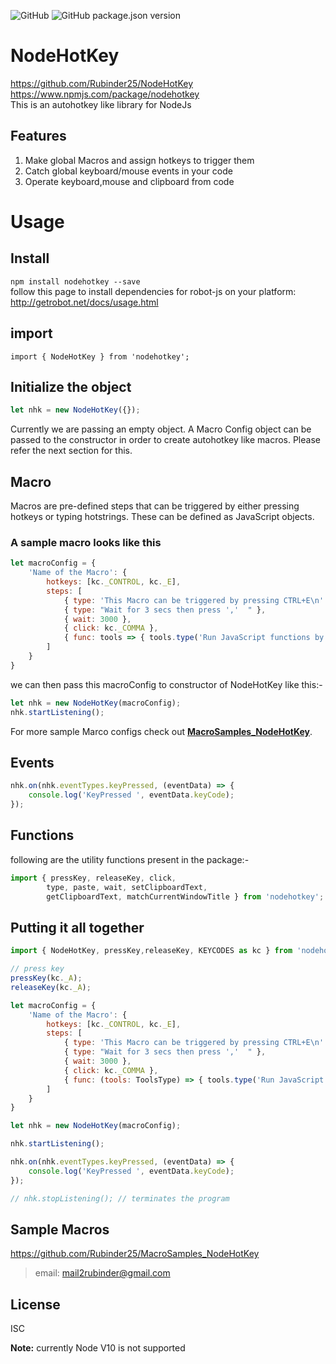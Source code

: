 ![GitHub](https://img.shields.io/github/license/Rubinder25/NodeHotKey.svg?style=flat-square)
![GitHub package.json version](https://img.shields.io/github/package-json/v/Rubinder25/NodeHotKey.svg?style=flat-square)

# NodeHotKey
https://github.com/Rubinder25/NodeHotKey  
https://www.npmjs.com/package/nodehotkey  
This is an autohotkey like library for NodeJs

## Features

1. Make global Macros and assign hotkeys to trigger them
2. Catch global keyboard/mouse events in your code
3. Operate keyboard,mouse and clipboard from code
# Usage
## Install
`npm install nodehotkey --save`  
follow this page to install dependencies for robot-js on your platform: http://getrobot.net/docs/usage.html

## import
`import { NodeHotKey } from 'nodehotkey';`
## Initialize the object
```javascript
let nhk = new NodeHotKey({});
```
Currently we are passing an empty object. A Macro Config object can be passed to the constructor in order to create autohotkey like macros.
Please refer the next section for this.

## Macro
Macros are pre-defined steps that can be triggered by either pressing hotkeys or typing hotstrings. These can be defined as JavaScript objects.
### A sample macro looks like this
```javascript
let macroConfig = {
    'Name of the Macro': {
		hotkeys: [kc._CONTROL, kc._E],
		steps: [
			{ type: 'This Macro can be triggered by pressing CTRL+E\n' },
			{ type: "Wait for 3 secs then press ','  " },
			{ wait: 3000 },
			{ click: kc._COMMA },
			{ func: tools => { tools.type('Run JavaScript functions by pressing hotkeys') } }
		]
	}
}
```
we can then pass this macroConfig to constructor of NodeHotKey like this:-
```javascript
let nhk = new NodeHotKey(macroConfig);
nhk.startListening();
```

For more sample Marco configs  check out **[MacroSamples_NodeHotKey](https://github.com/Rubinder25/MacroSamples_NodeHotKey)**.
## Events
```javascript
nhk.on(nhk.eventTypes.keyPressed, (eventData) => {
    console.log('KeyPressed ', eventData.keyCode);
});
```
## Functions
following are the utility functions present in the package:-
```javascript
import { pressKey, releaseKey, click,
        type, paste, wait, setClipboardText, 
        getClipboardText, matchCurrentWindowTitle } from 'nodehotkey'; 
```
## Putting it all together

```javascript
import { NodeHotKey, pressKey,releaseKey, KEYCODES as kc } from 'nodehotkey';

// press key
pressKey(kc._A);
releaseKey(kc._A);

let macroConfig = {
    'Name of the Macro': {
        hotkeys: [kc._CONTROL, kc._E],
        steps: [
            { type: 'This Macro can be triggered by pressing CTRL+E\n' },
            { type: "Wait for 3 secs then press ','  " },
            { wait: 3000 },
            { click: kc._COMMA },
            { func: (tools: ToolsType) => { tools.type('Run JavaScript functions by pressing hotkeys') } }
        ]
    }
}

let nhk = new NodeHotKey(macroConfig);

nhk.startListening();

nhk.on(nhk.eventTypes.keyPressed, (eventData) => {
    console.log('KeyPressed ', eventData.keyCode);
});

// nhk.stopListening(); // terminates the program
```
## Sample Macros
https://github.com/Rubinder25/MacroSamples_NodeHotKey

> email: mail2rubinder@gmail.com

## License
ISC

**Note:** currently Node V10 is not supported


